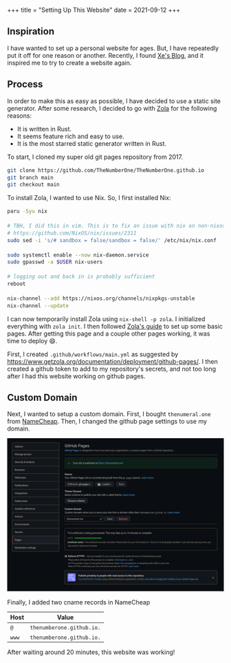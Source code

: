 +++
title = "Setting Up This Website"
date = 2021-09-12
+++

## Inspiration

I have wanted to set up a personal website for ages.
But, I have repeatedly put it off for one reason or another.
Recently, I found [Xe's Blog](https://christine.website/), and it inspired me to try to create a website again.

## Process

In order to make this as easy as possible, I have decided to use a static site generator.
After some research, I decided to go with [Zola](https://www.getzola.org/documentation/getting-started/overview/) for the following reasons:
  * It is written in Rust.
  * It seems feature rich and easy to use.
  * It is the most starred static generator written in Rust.
    
To start, I cloned my super old git pages repository from 2017.

```sh
git clone https://github.com/TheNumberOne/TheNumberOne.github.io
git branch main
git checkout main
```

To install Zola, I wanted to use Nix. So, I first installed Nix:

```sh
paru -Syu nix

# TBH, I did this in vim. This is to fix an issue with nix on non-nixos systems.
# https://github.com/NixOS/nix/issues/2311
sudo sed -i 's/# sandbox = false/sandbox = false/' /etc/nix/nix.conf 

sudo systemctl enable --now nix-daemon.service
sudo gpasswd -a $USER nix-users

# logging out and back in is probably sufficient
reboot

nix-channel --add https://nixos.org/channels/nixpkgs-unstable
nix-channel --update
```

I can now temporarily install Zola using `nix-shell -p zola`. I initialized everything with `zola init`.
I then followed [Zola's guide](https://www.getzola.org/documentation/getting-started/overview/) to set up some basic pages.
After getting this page and a couple other pages working, it was time to deploy :smile:.

First, I created `.github/workflows/main.yml` as suggested by <https://www.getzola.org/documentation/deployment/github-pages/>.
I then created a github token to add to my repository's secrets, and not too long after I had this website working on github pages.

## Custom Domain

Next, I wanted to setup a custom domain.
First, I bought `thenumeral.one` from [NameCheap](https://www.namecheap.com>).
Then, I changed the github page settings to use my domain.

![Github page settings of my repository with the custom domain field being set to thenumeral.one](github-pages-screenshot.png)

Finally, I added two cname records in NameCheap

| Host   | Value                     |
| ------ | ------------------------- |
| `@`    | `thenumberone.github.io.` |
| `www`  | `thenumberone.github.io.` |

After waiting around 20 minutes, this website was working!